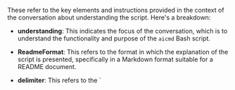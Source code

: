 These refer to the key elements and instructions provided in the context of the conversation about understanding the script. Here's a breakdown:

- **understanding**: This indicates the focus of the conversation, which is to understand the functionality and purpose of the `aicmd` Bash script.

- **ReadmeFormat**: This refers to the format in which the explanation of the script is presented, specifically in a Markdown format suitable for a README document.

- **delimiter**: This refers to the `